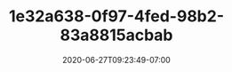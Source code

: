 ---
title: 1e32a638-0f97-4fed-98b2-83a8815acbab
date: 2020-06-27T09:23:49-07:00
draft: false
location: Bellingham, WA
img_url: https://d17enza3bfujl8.cloudfront.net/1e32a638-0f97-4fed-98b2-83a8815acbab.jpg
original_fn: ""
tags:
- Bellingham, WA
- biking

---